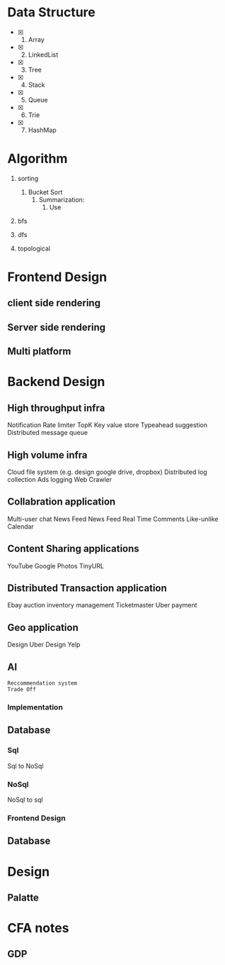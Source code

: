 # Data Structure
- [x] 1. Array
- [x] 2. LinkedList
- [x] 3. Tree
- [x] 4. Stack
- [x] 5. Queue
- [x] 6. Trie
- [x] 7. HashMap


# Algorithm
1. sorting
   1. Bucket Sort
      1. Summarization:
         1. Use 
2. bfs
   
3. dfs
4. topological

   


# Frontend Design
## client side rendering

## Server side rendering

## Multi platform

# Backend Design

## High throughput infra
Notification
Rate limiter
TopK
Key value store
Typeahead suggestion
Distributed message queue

## High volume infra
Cloud file system (e.g. design google drive, dropbox)
Distributed log collection
Ads logging
Web Crawler

## Collabration application
Multi-user chat
News Feed 
News Feed Real Time Comments
Like-unlike
Calendar

## Content Sharing applications
YouTube
Google Photos
TinyURL


## Distributed Transaction application
Ebay auction
inventory management
Ticketmaster
Uber payment


## Geo application
Design Uber
Design Yelp

## AI 
    Reccommendation system
    Trade Off

### Implementation

## Database

### Sql

Sql to NoSql

### NoSql

NoSql to sql

### Frontend Design

## Database

# Design

## Palatte

# CFA notes

## GDP